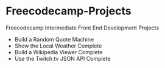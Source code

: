 # Freecodecamp-Projects
Freecodecamp Intermediate Front End Development Projects
- Build a Random Quote Machine
- Show the Local Weather Complete
- Build a Wikipedia Viewer Complete 
- Use the Twitch.tv JSON API Complete
